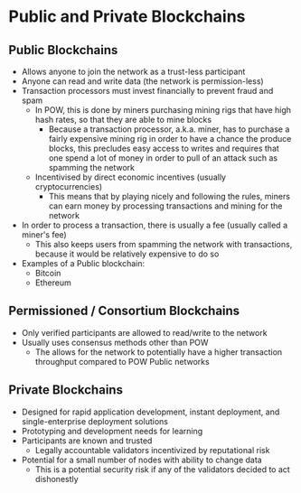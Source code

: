 # Public and Private Blockchains

## Public Blockchains

- Allows anyone to join the network as a trust-less participant
- Anyone can read and write data (the network is permission-less)
- Transaction processors must invest financially to prevent fraud and spam
  - In POW, this is done by miners purchasing mining rigs that have high hash rates, so that they are able to mine blocks
    - Because a transaction processor, a.k.a. miner, has to purchase a fairly expensive mining rig in order to have a chance the produce blocks, this precludes easy access to writes and requires that one spend a lot of money in order to pull of an attack such as spamming the network
  - Incentivised by direct economic incentives (usually cryptocurrencies)
    - This means that by playing nicely and following the rules, miners can earn money by processing transactions and mining for the network
- In order to process a transaction, there is usually a fee (usually called a miner's fee)
  - This also keeps users from spamming the network with transactions, because it would be relatively expensive to do so
- Examples of a Public blockchain:
    - Bitcoin
    - Ethereum

## Permissioned / Consortium Blockchains

- Only verified participants are allowed to read/write to the network
- Usually uses consensus methods other than POW
  - The allows for the network to potentially have a higher transaction throughput compared to POW Public networks

## Private Blockchains

- Designed for rapid application development, instant deployment, and single-enterprise deployment solutions
- Prototyping and development needs for learning
- Participants are known and trusted
  - Legally accountable validators incentivized by reputational risk
- Potential for a small number of nodes with ability to change data
  - This is a potential security risk if any of the validators decided to act dishonestly
